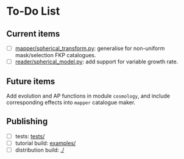 # To-Do List

## Current items

- [ ] [mapper/spherical_transform.py](./harmonia/mapper/spherical_transform.py):
      generalise for non-uniform mask/selection FKP catalogues.
- [ ] [reader/spherical_model.py](./harmonia/reader/spherical_model.py):
      add support for variable growth rate.

## Future items

Add evolution and AP functions in module ``cosmology``, and include
corresponding effects into ``mapper`` catalogue maker.

## Publishing

- [ ] tests: [tests/](./tests/)
- [ ] tutorial build: [examples/](./examples/)
- [ ] distribution build: [./](./)
